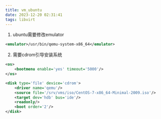```yaml
---
title: vm_ubuntu
date: 2023-12-20 02:31:41
tags: libvirt
---
```


1. ubuntu需要修改emulator
```xml
<emulator>/usr/bin/qemu-system-x86_64</emulator>
```
2. 需要cdrom引导安装系统
```xml
<os>
    <bootmenu enable='yes' timeout='5000'/>
</os>

<disk type='file' device='cdrom'>
    <driver name='qemu'/>
    <source file='/srv/vms/iso/CentOS-7-x86_64-Minimal-2009.iso'/>
    <target dev='hdb' bus='ide'/>
    <readonly/>
    <boot order='2'/>
</disk>
```